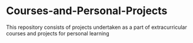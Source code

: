 # Courses-and-Personal-Projects

This repository consists of projects undertaken as a part of extracurricular courses and projects for personal learning


